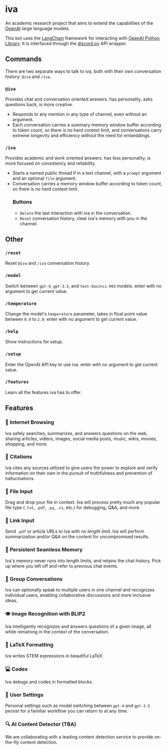 # iva

An academic research project that aims to extend the capabilities of the [OpenAI](https://platform.openai.com/overview) large language models.

This bot uses the [LangChain](https://python.langchain.com/en/latest/) framework for interacting with [OpenAI Python Library](https://github.com/openai/openai-python). It is interfaced through the [discord.py](https://discordpy.readthedocs.io/) API wrapper.

## Commands
There are two separate ways to talk to iva, both with their own conversation history: `@iva` and `/iva`.

### `@iva`
Provides chat and conversation oriented answers. has personality, asks questions back, is more creative.
- Responds to any mention in any type of channel, even without an argument.
- Each conversation carries a summary memory window buffer according to token count, so there is no hard context limit, and conversations carry extreme longevity and efficiency without the need for embeddings.

### `/iva`
Provides academic and work oriented answers. has less personality, is more focused on consistency and reliability.
- Starts a named public thread if in a text channel, with a `prompt` argument and an optional `file` argument.
- Conversation carries a memory window buffer according to token count, so there is no hard context limit.
  ### Buttons
  - `Delete` the last interaction with iva in the conversation.
  - `Reset` conversation history, clear iva's memory with you in the channel.

## Other
### `/reset`
Reset `@iva` and `/iva` conversation history.
### `/model`
Switch between `gpt-4`, `gpt-3.5`, and `text-davinci-003` models. enter with no argument to get current value.
### `/temperature`
Change the model's `temperature` parameter, takes in float point value between `0.0` to `2.0`. enter with no argument to get current value.
### `/help`
Show instructions for setup.
### `/setup`
Enter the OpenAI API key to use iva. enter with no argument to get current value.
### `/features`
Learn all the features iva has to offer.

## Features
### :newspaper: **Internet Browsing**
Iva safely searches, summarizes, and answers questions on the web, sharing articles, videos, images, social media posts, music, wikis, movies, shopping, and more.
### :pencil: **Citations**
Iva cites any sources utilized to give users the power to explore and verify information on their own in the pursuit of truthfulness and prevention of hallucinations.
### :file_folder: **File Input**
Drag and drop your file in context. Iva will process pretty much any popular file type (`.txt`, `.pdf`, `.py`, `.cs`, etc.) for debugging, Q&A, and more.
### :link: **Link Input**
Send `.pdf` or article URLs to Iva with *no length limit*. Iva will perform summarization and/or Q&A on the content for uncompromised results.
### :brain: **Persistent Seamless Memory**
Iva's memory never runs into length limits, and retains the chat history. Pick up where you left off and refer to previous chat events.
### :busts_in_silhouette: **Group Conversations**
Iva can optionally speak to multiple users in one channel and recognizes individual users, enabling collaborative discussions and more inclusive ideas.
### :eye: **Image Recognition with BLIP2**
Iva intelligently recognizes and answers questions of a given image, all while remaining in the context of the conversation.
### :abacus: **LaTeX Formatting**
Iva writes STEM expressions in beautiful LaTeX.
### :computer: **Codex**
Iva debugs and codes in formatted blocks.
### :bust_in_silhouette: **User Settings**
Personal settings such as model switching between `gpt-4` and `gpt-3.5` persist for a familiar workflow you can return to at any time.
### :mag: **AI Content Detector** (TBA)
We are collaborating with a leading content detection service to provide on-the-fly content detection.
